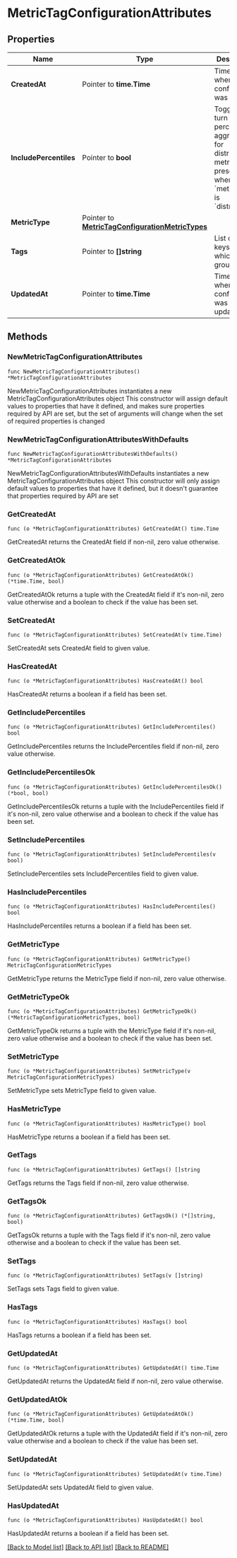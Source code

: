 # MetricTagConfigurationAttributes

## Properties

Name | Type | Description | Notes
---- | ---- | ----------- | ------
**CreatedAt** | Pointer to **time.Time** | Timestamp when the tag configuration was created. | [optional] 
**IncludePercentiles** | Pointer to **bool** | Toggle to turn on/off percentile aggregations for distribution metrics. Only present when the &#x60;metric_type&#x60; is &#x60;distribution&#x60;. | [optional] 
**MetricType** | Pointer to [**MetricTagConfigurationMetricTypes**](MetricTagConfigurationMetricTypes.md) |  | [optional] [default to METRICTAGCONFIGURATIONMETRICTYPES_GAUGE]
**Tags** | Pointer to **[]string** | List of tag keys on which to group. | [optional] 
**UpdatedAt** | Pointer to **time.Time** | Timestamp when the tag configuration was last updated. | [optional] 

## Methods

### NewMetricTagConfigurationAttributes

`func NewMetricTagConfigurationAttributes() *MetricTagConfigurationAttributes`

NewMetricTagConfigurationAttributes instantiates a new MetricTagConfigurationAttributes object
This constructor will assign default values to properties that have it defined,
and makes sure properties required by API are set, but the set of arguments
will change when the set of required properties is changed

### NewMetricTagConfigurationAttributesWithDefaults

`func NewMetricTagConfigurationAttributesWithDefaults() *MetricTagConfigurationAttributes`

NewMetricTagConfigurationAttributesWithDefaults instantiates a new MetricTagConfigurationAttributes object
This constructor will only assign default values to properties that have it defined,
but it doesn't guarantee that properties required by API are set

### GetCreatedAt

`func (o *MetricTagConfigurationAttributes) GetCreatedAt() time.Time`

GetCreatedAt returns the CreatedAt field if non-nil, zero value otherwise.

### GetCreatedAtOk

`func (o *MetricTagConfigurationAttributes) GetCreatedAtOk() (*time.Time, bool)`

GetCreatedAtOk returns a tuple with the CreatedAt field if it's non-nil, zero value otherwise
and a boolean to check if the value has been set.

### SetCreatedAt

`func (o *MetricTagConfigurationAttributes) SetCreatedAt(v time.Time)`

SetCreatedAt sets CreatedAt field to given value.

### HasCreatedAt

`func (o *MetricTagConfigurationAttributes) HasCreatedAt() bool`

HasCreatedAt returns a boolean if a field has been set.

### GetIncludePercentiles

`func (o *MetricTagConfigurationAttributes) GetIncludePercentiles() bool`

GetIncludePercentiles returns the IncludePercentiles field if non-nil, zero value otherwise.

### GetIncludePercentilesOk

`func (o *MetricTagConfigurationAttributes) GetIncludePercentilesOk() (*bool, bool)`

GetIncludePercentilesOk returns a tuple with the IncludePercentiles field if it's non-nil, zero value otherwise
and a boolean to check if the value has been set.

### SetIncludePercentiles

`func (o *MetricTagConfigurationAttributes) SetIncludePercentiles(v bool)`

SetIncludePercentiles sets IncludePercentiles field to given value.

### HasIncludePercentiles

`func (o *MetricTagConfigurationAttributes) HasIncludePercentiles() bool`

HasIncludePercentiles returns a boolean if a field has been set.

### GetMetricType

`func (o *MetricTagConfigurationAttributes) GetMetricType() MetricTagConfigurationMetricTypes`

GetMetricType returns the MetricType field if non-nil, zero value otherwise.

### GetMetricTypeOk

`func (o *MetricTagConfigurationAttributes) GetMetricTypeOk() (*MetricTagConfigurationMetricTypes, bool)`

GetMetricTypeOk returns a tuple with the MetricType field if it's non-nil, zero value otherwise
and a boolean to check if the value has been set.

### SetMetricType

`func (o *MetricTagConfigurationAttributes) SetMetricType(v MetricTagConfigurationMetricTypes)`

SetMetricType sets MetricType field to given value.

### HasMetricType

`func (o *MetricTagConfigurationAttributes) HasMetricType() bool`

HasMetricType returns a boolean if a field has been set.

### GetTags

`func (o *MetricTagConfigurationAttributes) GetTags() []string`

GetTags returns the Tags field if non-nil, zero value otherwise.

### GetTagsOk

`func (o *MetricTagConfigurationAttributes) GetTagsOk() (*[]string, bool)`

GetTagsOk returns a tuple with the Tags field if it's non-nil, zero value otherwise
and a boolean to check if the value has been set.

### SetTags

`func (o *MetricTagConfigurationAttributes) SetTags(v []string)`

SetTags sets Tags field to given value.

### HasTags

`func (o *MetricTagConfigurationAttributes) HasTags() bool`

HasTags returns a boolean if a field has been set.

### GetUpdatedAt

`func (o *MetricTagConfigurationAttributes) GetUpdatedAt() time.Time`

GetUpdatedAt returns the UpdatedAt field if non-nil, zero value otherwise.

### GetUpdatedAtOk

`func (o *MetricTagConfigurationAttributes) GetUpdatedAtOk() (*time.Time, bool)`

GetUpdatedAtOk returns a tuple with the UpdatedAt field if it's non-nil, zero value otherwise
and a boolean to check if the value has been set.

### SetUpdatedAt

`func (o *MetricTagConfigurationAttributes) SetUpdatedAt(v time.Time)`

SetUpdatedAt sets UpdatedAt field to given value.

### HasUpdatedAt

`func (o *MetricTagConfigurationAttributes) HasUpdatedAt() bool`

HasUpdatedAt returns a boolean if a field has been set.


[[Back to Model list]](../README.md#documentation-for-models) [[Back to API list]](../README.md#documentation-for-api-endpoints) [[Back to README]](../README.md)


